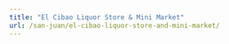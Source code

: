 ```yaml
---
title: "El Cibao Liquor Store & Mini Market"
url: /san-juan/el-cibao-liquor-store-and-mini-market/
---
```

